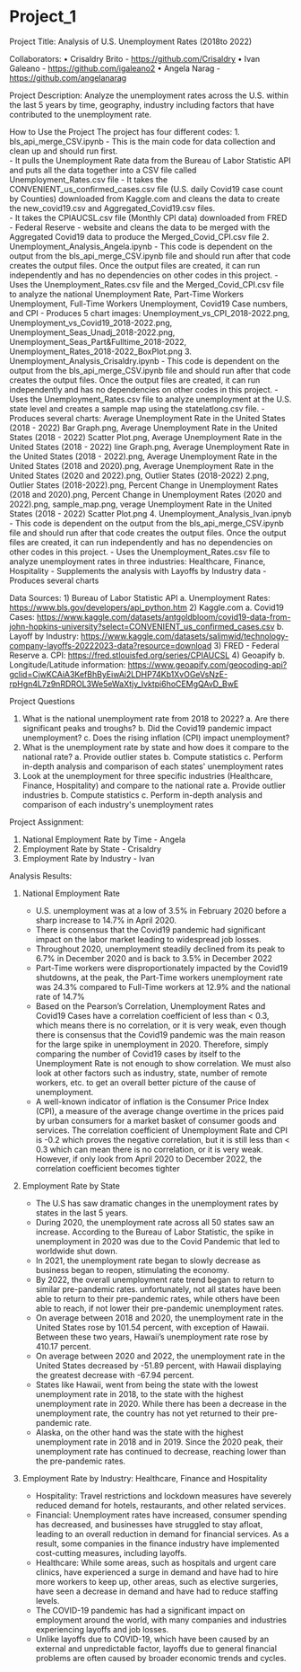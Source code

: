 # Project_1

Project Title: Analysis of U.S. Unemployment Rates (2018to 2022)

Collaborators: 
	• Crisaldry Brito - https://github.com/Crisaldry
	• Ivan Galeano - https://github.com/igaleano2
  	• Angela Narag - https://github.com/angelanarag

Project Description:
Analyze the unemployment rates across the U.S. within the last 5 years by time, geography, industry including factors that have contributed to the unemployment rate. 

How to Use the Project
The project has four different codes: 
	1. bls_api_merge_CSV.ipynb
		- This is the main code for data collection and clean up and should run first.  
		- It pulls the Unemployment Rate data from the Bureau of Labor Statistic API and puts all the data together into a CSV file called Unemployment_Rates.csv file 
		- It takes the CONVENIENT_us_confirmed_cases.csv file (U.S. daily Covid19 case count by Counties) downloaded from Kaggle.com and cleans the data to create the new_covid19.csv and Aggregated_Covid19.csv files.  
		- It takes the CPIAUCSL.csv file (Monthly CPI data) downloaded from FRED - Federal Reserve - website and cleans the data to be merged with the Aggregated Covid19 data to produce the Merged_Covid_CPI.csv file
	2. Unemployment_Analysis_Angela.ipynb
		- This code is dependent on the output from the bls_api_merge_CSV.ipynb file and should run after that code creates the output files.  Once the output files are created, it can run independently and has no dependencies on other codes in this project.
		- Uses the Unemployment_Rates.csv file and the Merged_Covid_CPI.csv file to analyze the national Unemployment Rate, Part-Time Workers Unemployment, Full-Time Workers Unemployment, Covid19 Case numbers, and CPI
		- Produces 5 chart images: Unemployment_vs_CPI_2018-2022.png, Unemployment_vs_Covid19_2018-2022.png, Unemployment_Seas_Unadj_2018-2022.png, Unemployment_Seas_Part&Fulltime_2018-2022, Unemployment_Rates_2018-2022_BoxPlot.png
	3. Unemployment_Analysis_Crisaldry.ipynb
		- This code is dependent on the output from the bls_api_merge_CSV.ipynb file and should run after that code creates the output files.  Once the output files are created, it can run independently and has no dependencies on other codes in this project.
		- Uses the Unemployment_Rates.csv file to analyze unemployment at the U.S. state level and creates a sample map using the statelatlong.csv file.
		- Produces several charts: Average Unemployment Rate in the United States (2018 - 2022) Bar Graph.png, Average Unemployment Rate in the United States (2018 - 2022) Scatter Plot.png, Average Unemployment Rate in the United States (2018 - 2022) line Graph.png, Average Unemployment Rate in the United States (2018 - 2022).png, Average Unemployment Rate in the United States (2018 and 2020).png, Average Unemployment Rate in the United States (2020 and 2022).png, Outlier States (2018-2022) 2.png, Outlier States (2018-2022).png, Percent Change in Unemployment Rates (2018 and 2020).png, Percent Change in Unemployment Rates (2020 and 2022).png, sample_map.png, verage Unemployment Rate in the United States (2018 - 2022) Scatter Plot.png
	4. Unemployment_Analysis_Ivan.ipnyb
		- This code is dependent on the output from the bls_api_merge_CSV.ipynb file and should run after that code creates the output files.  Once the output files are created, it can run independently and has no dependencies on other codes in this project.
		- Uses the Unemployment_Rates.csv file to analyze unemployment rates in three industries: Healthcare, Finance, Hospitality
		- Supplements the analysis with Layoffs by Industry data 
		- Produces several charts

Data Sources:
	1) Bureau of Labor Statistic API
		a. Unemployment Rates:	https://www.bls.gov/developers/api_python.htm
	2) Kaggle.com
		a. Covid19 Cases:	https://www.kaggle.com/datasets/antgoldbloom/covid19-data-from-john-hopkins-university?select=CONVENIENT_us_confirmed_cases.csv
		b. Layoff by Industry:	https://www.kaggle.com/datasets/salimwid/technology-company-layoffs-20222023-data?resource=download
  	3) FRED - Federal Reserve
    	a. CPI: https://fred.stlouisfed.org/series/CPIAUCSL
	4) Geoapify
		b. Longitude/Latitude information:	https://www.geoapify.com/geocoding-api?gclid=CjwKCAiA3KefBhByEiwAi2LDHP74Kb1XvOGeVsNzE-rpHgn4L7z9nRDROL3We5eWaXtjy_Ivktpi6hoCEMgQAvD_BwE

Project Questions
1. What is the national unemployment rate from 2018 to 2022?
	a.	Are there significant peaks and troughs?
	b. 	Did the Covid19 pandemic impact unemployment?
	c. 	Does the rising inflation (CPI) impact unemployment?
2. What is the unemployment rate by state and how does it compare to the national rate?
	a.	Provide outlier states
	b.	Compute statistics
	c.	Perform in-depth analysis and comparison of each states' unemployment rates
3. Look at the unemployment for three specific industries (Healthcare, Finance, Hospitality) and compare to the national rate
	a.	Provide outlier industries
	b.	Compute statistics
	c.	Perform in-depth analysis and comparison of each industry's unemployment rates  


Project Assignment: 
1.	National Employment Rate by Time - Angela
2. 	Employment Rate by State - Crisaldry
3. 	Employment Rate by Industry - Ivan


Analysis Results:
1.	National Employment Rate
	- U.S. unemployment was at a low of 3.5% in February 2020 before a sharp increase to 14.7% in April 2020.
	- There is consensus that the Covid19 pandemic had significant impact on the labor market leading to widespread job losses.
	- Throughout 2020, unemployment steadily declined from its peak to 6.7% in December 2020 and is back to 3.5% in December 2022
	- Part-Time workers were disproportionately impacted by the Covid19 shutdowns, at the peak, the Part-Time workers unemployment rate was 24.3% compared to Full-Time workers at 12.9% and the national rate of 14.7%
	- Based on the Pearson’s Correlation, Unemployment Rates and Covid19 Cases have a correlation coefficient of less than < 0.3, which means there is no correlation, or it is very weak, even though there is consensus that the Covid19 pandemic was the main reason for the large spike in unemployment in 2020. Therefore, simply comparing the number of Covid19 cases by itself to the Unemployment Rate is not enough to show correlation. We must also look at other factors such as industry, state, number of remote workers, etc. to get an overall better picture of the cause of unemployment.
	- A well-known indicator of inflation is the Consumer Price Index (CPI), a measure of the average change overtime in the prices paid by urban consumers for a market basket of consumer goods and services. The correlation coefficient of Unemployment Rate and CPI is -0.2 which proves the negative correlation, but it is still less than < 0.3 which can mean there is no correlation, or it is very weak. However, if only look from April 2020 to December 2022, the correlation coefficient becomes tighter

2. Employment Rate by State
	- The U.S has saw dramatic changes in the unemployment rates by states in the last 5 years.
	- During 2020, the unemployment rate across all 50 states saw an increase. According to the Bureau of Labor Statistic, the spike in unemployment in 2020 was due to the Covid Pandemic that led to worldwide shut down. 
	- In 2021, the unemployment rate began to slowly decrease as business began to reopen, stimulating the economy. 
	- By 2022, the overall unemployment rate trend began to return to similar pre-pandemic rates. unfortunately, not all states have been able to return to their pre-pandemic rates, while others have been able to reach, if not lower their pre-pandemic unemployment rates. 
	-  On average between 2018 and 2020, the unemployment rate in the United States rose by 101.54 percent, with exception of Hawaii. Between these two years, Hawaii’s unemployment rate rose by 410.17 percent.
	- On average between 2020 and 2022, the unemployment rate in the United States decreased by -51.89 percent, with Hawaii displaying the greatest decrease with -67.94 percent.
	- States like Hawaii, went from being the state with the lowest unemployment rate in 2018, to the state with the highest unemployment rate in 2020. While there has been a decrease in the unemployment rate, the country has not yet returned to their pre-pandemic rate.
	- Alaska, on the other hand was the state with the highest unemployment rate in 2018 and in 2019. Since the 2020 peak, their unemployment rate has continued to decrease, reaching lower than the pre-pandemic rates. 

3. Employment Rate by Industry: Healthcare, Finance and Hospitality
	- Hospitality: Travel restrictions and lockdown measures have severely reduced demand for hotels, restaurants, and other related services.
	- Financial: Unemployment rates have increased, consumer spending has decreased, and businesses have struggled to stay afloat, leading to an overall reduction in demand for financial services. As a result, some companies in the finance industry have implemented cost-cutting measures, including layoffs.
	- Healthcare: While some areas, such as hospitals and urgent care clinics, have experienced a surge in demand and have had to hire more workers to keep up, other areas, such as elective surgeries, have seen a decrease in demand and have had to reduce staffing levels.
	- The COVID-19 pandemic has had a significant impact on employment around the world, with many companies and industries experiencing layoffs and job losses.
	- Unlike layoffs due to COVID-19, which have been caused by an external and unpredictable factor, layoffs due to general financial problems are often caused by broader economic trends and cycles.



